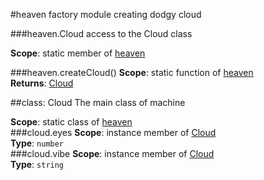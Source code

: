 <a name="module_heaven"></a>
#heaven
factory module creating dodgy cloud

  
<a name="module_heaven.Cloud"></a>
###heaven.Cloud
access to the Cloud class

**Scope**: static member of [heaven](#module_heaven)  
  
<a name="module_heaven.createCloud"></a>
###heaven.createCloud()
**Scope**: static function of [heaven](#module_heaven)  
**Returns**: [Cloud](#module_heaven.Cloud)  
<a name="module_heaven.Cloud"></a>

##class: Cloud
The main class of machine

**Scope**: static class of [heaven](#module_heaven)  
<a name="module_heaven.Cloud#eyes"></a>
###cloud.eyes
**Scope**: instance member of [Cloud](#module_heaven.Cloud)  
**Type**: `number`  
<a name="module_heaven.Cloud#vibe"></a>
###cloud.vibe
**Scope**: instance member of [Cloud](#module_heaven.Cloud)  
**Type**: `string`  

